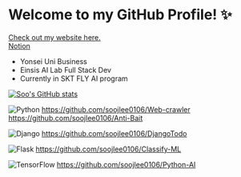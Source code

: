 # Welcome to my GitHub Profile! ✨

[Check out my website here.](https://soo-portfolio.vercel.app/)  
[Notion](https://www.notion.so/1a7ac72b4d9c41f9ab5c832f94abcf55)

- Yonsei Uni Business
- Einsis AI Lab Full Stack Dev
- Currently in SKT FLY AI program

[![Soo's GitHub stats](https://github-readme-stats.vercel.app/api?username=soojlee0106)](https://github.com/soojlee0106/github-readme-stats)

![Python](https://img.shields.io/badge/python-3670A0?style=for-the-badge&logo=python&logoColor=ffdd54)
https://github.com/soojlee0106/Web-crawler
https://github.com/soojlee0106/Anti-Bait

![Django](https://img.shields.io/badge/django-%23092E20.svg?style=for-the-badge&logo=django&logoColor=white)
https://github.com/soojlee0106/DjangoTodo

![Flask](https://img.shields.io/badge/flask-%23000.svg?style=for-the-badge&logo=flask&logoColor=white)
https://github.com/soojlee0106/Classify-ML

![TensorFlow](https://img.shields.io/badge/TensorFlow-%23FF6F00.svg?style=for-the-badge&logo=TensorFlow&logoColor=white)
https://github.com/soojlee0106/Python-AI
